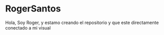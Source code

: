 # RogerSantos
Hola, Soy Roger, y estamo creando el repositorio y que este directamente conectado a mi visual 